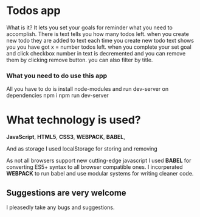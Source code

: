 # Todos app

What is it?  It lets you set your goals for reminder what you need to accomplish. There is text tells you how many todos left. when you create new todo they are added to text each time you create new todo text shows you you have got x = number todos left.  when you complete your set goal and click checkbox number in text is decremented and you can remove them by clicking remove button. you can also filter by title.


### What you need to do use this app
All you have to do is install node-modules and run dev-server on dependencies
npm i
npm run dev-server

# What technology is used?
__JavaScript__, __HTML5__, __CSS3__, __WEBPACK__, __BABEL__, 


And as storage I used localStorage for storing and removing

As not all browsers support new cutting-edge javascript I used __BABEL__ for converting ES5+ syntax to all browser compatible ones. I incorperated __WEBPACK__ to run babel and use modular systems for writing cleaner code.

## Suggestions  are very welcome
I pleasedly take any bugs and suggestions.
